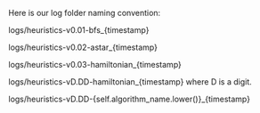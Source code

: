 Here is our log folder naming convention:

logs/heuristics-v0.01-bfs_{timestamp}

logs/heuristics-v0.02-astar_{timestamp}

logs/heuristics-v0.03-hamiltonian_{timestamp}

logs/heuristics-vD.DD-hamiltonian_{timestamp}  where D is a digit. 

logs/heuristics-vD.DD-{self.algorithm_name.lower()}_{timestamp}